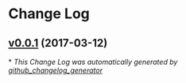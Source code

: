 # Change Log

## [v0.0.1](https://github.com/muoncore/muonjs-gateway/tree/v0.0.1) (2017-03-12)


\* *This Change Log was automatically generated by [github_changelog_generator](https://github.com/skywinder/Github-Changelog-Generator)*